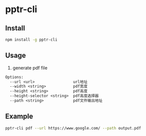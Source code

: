 # pptr-cli

## Install

```sh
npm install -g pptr-cli
```

## Usage

1. generate pdf file

``` txt
Options:
  --url <url>                 url地址
  --width <string>            pdf宽度
  --height <string>           pdf高度
  --height-selector <string>  pdf高度选择器
  --path <string>             pdf文件输出地址
```

## Example

```sh
pptr-cli pdf --url https://www.google.com/ --path output.pdf
```
